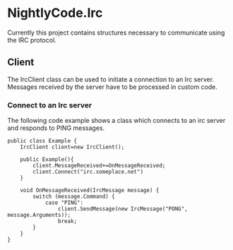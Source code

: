 ﻿# NightlyCode.Irc

Currently this project contains structures necessary to communicate using the IRC protocol.

## Client

The IrcClient class can be used to initiate a connection to an Irc server. Messages received by the server have to be processed in custom code.

### Connect to an Irc server

The following code example shows a class which connects to an irc server and responds to PING messages.

```
public class Example {
	IrcClient client=new IrcClient();

	public Example(){
		client.MessageReceived+=OnMessageReceived;
		client.Connect("irc.someplace.net")
	}

	void OnMessageReceived(IrcMessage message) {
		switch (message.Command) {
			case "PING":
				client.SendMessage(new IrcMessage("PONG", message.Arguments));
				break;
		}
	}
}
```